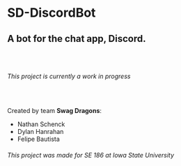 # SD-DiscordBot
<h2>A bot for the chat app, Discord.</h2>

<br />
<br />
<p><em>This project is currently a work in progress</em></p>
<br />
<br />

Created by team <strong>Swag Dragons</strong>:
<ul>
  <li>Nathan Schenck</li>
  <li>Dylan Hanrahan</li>
  <li>Felipe Bautista</li>
</ul>

<h6>This project was made for SE 186 at Iowa State University</h6>
